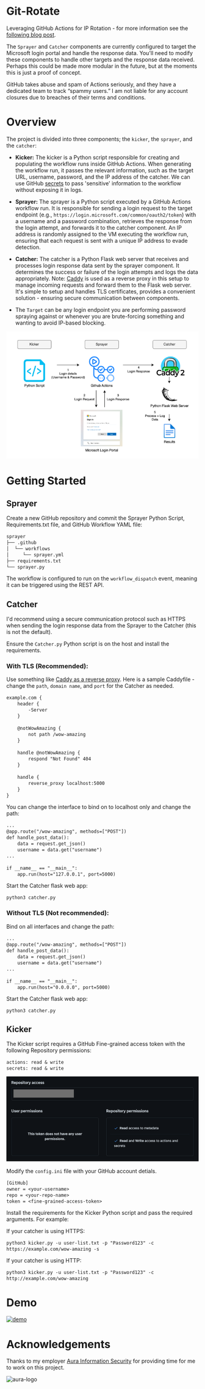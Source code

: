 # Git-Rotate

Leveraging GitHub Actions for IP Rotation - for more information see the [following blog post](https://research.aurainfosec.io/pentest/git-rotate/).

The `Sprayer` and `Catcher` components are currently configured to target the Microsoft login portal and handle the response data. You'll need to modify these components to handle other targets and the response data received. Perhaps this could be made more modular in the future, but at the moments this is just a proof of concept.

GitHub takes abuse and spam of Actions seriously, and they have a dedicated team to track “spammy users.” I am not liable for any account closures due to breaches of their terms and conditions.

# Overview

The project is divided into three components; the `kicker`, the `sprayer`, and the `catcher`:

- **Kicker:** The kicker is a Python script responsible for creating and populating the workflow runs inside GitHub Actions. When generating the workflow run, it passes the relevant information, such as the target URL, username, password, and the IP address of the catcher. We can use GitHub [secrets](https://docs.github.com/en/actions/security-guides/using-secrets-in-github-actions) to pass 'sensitive' information to the workflow without exposing it in logs.

- **Sprayer:** The sprayer is a Python script executed by a GitHub Actions workflow run. It is responsible for sending a login request to the target endpoint (e.g., `https://login.microsoft.com/common/oauth2/token`) with a username and a password combination, retrieves the response from the login attempt, and forwards it to the catcher component. An IP address is randomly assigned to the VM executing the workflow run, ensuring that each request is sent with a unique IP address to evade detection.

- **Catcher:** The catcher is a Python Flask web server that receives and processes login response data sent by the sprayer component. It determines the success or failure of the login attempts and logs the data appropriately. Note: [Caddy](https://caddyserver.com/) is used as a reverse proxy in this setup to manage incoming requests and forward them to the Flask web server. It's simple to setup and handles TLS certificates, provides a convenient solution - ensuring secure communication between components.

- The `Target` can be any login endpoint you are performing password spraying against or whenever you are brute-forcing something and wanting to avoid IP-based blocking.

![overview](/images/overview.png)

# Getting Started

## Sprayer

Create a new GitHub repository and commit the Sprayer Python Script, Requirements.txt file, and GitHub Workflow YAML file:

```
sprayer
├── .github
│  └── workflows
│     └── sprayer.yml
├── requirements.txt
└── sprayer.py
```

The workflow is configured to run on the `workflow_dispatch` event, meaning it can be triggered using the REST API.

## Catcher

I'd recommend using a secure communication protocol such as HTTPS when sending the login response data from the Sprayer to the Catcher (this is not the default).

Ensure the `Catcher.py` Python script is on the host and install the requirements. 

### With TLS (Recommended):

Use something like [Caddy as a reverse proxy](https://caddyserver.com/docs/quick-starts/reverse-proxy). Here is a sample Caddyfile - change the `path`, `domain name`, and `port` for the Catcher as needed.

```
example.com {
    header {
        -Server
    }
    
    @notWowAmazing {
        not path /wow-amazing
    }

    handle @notWowAmazing {
        respond "Not Found" 404
    }

    handle {
        reverse_proxy localhost:5000
    }
}

```

You can change the interface to bind on to localhost only and change the path:

```
...
@app.route("/wow-amazing", methods=["POST"])
def handle_post_data():
    data = request.get_json()
    username = data.get("username")
...

if __name__ == "__main__":
    app.run(host="127.0.0.1", port=5000)
```

Start the Catcher flask web app: 

```
python3 catcher.py
```

### Without TLS (Not recommended):

Bind on all interfaces and change the path:

```
...
@app.route("/wow-amazing", methods=["POST"])
def handle_post_data():
    data = request.get_json()
    username = data.get("username")
...

if __name__ == "__main__":
    app.run(host="0.0.0.0", port=5000)
```

Start the Catcher flask web app: 

```
python3 catcher.py
```

## Kicker

The Kicker script requires a GitHub Fine-grained access token with the following Repository permissions:

```
actions: read & write
secrets: read & write
```

![access token permissions](images/access_token_permissions.png)


Modify the `config.ini` file with your GitHub account detials.

```
[GitHub]
owner = <your-username>
repo = <your-repo-name>
token = <fine-grained-access-token>
```


Install the requirements for the Kicker Python script and pass the required arguments. For example:

If your catcher is using HTTPS:

```
python3 kicker.py -u user-list.txt -p "Password123" -c https://example.com/wow-amazing -s
```

If your catcher is using HTTP:

```
python3 kicker.py -u user-list.txt -p "Password123" -c http://example.com/wow-amazing
```


# Demo

[![demo](https://img.youtube.com/vi/Uvldz3ruLxA/0.jpg)](https://www.youtube.com/watch?v=Uvldz3ruLxA)


# Acknowledgements

Thanks to my employer <a href='https://www.aurainfosec.com/'>Aura Information Security</a> for providing time for me to work on this project. 

![aura-logo](https://user-images.githubusercontent.com/27876907/188373880-8157648c-eb94-4054-81c8-7c61692b0367.png)
